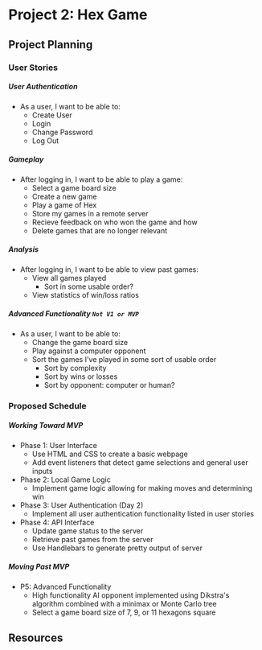 # Project 2: Hex Game

## Project Planning
### User Stories
##### User Authentication
  - As a user, I want to be able to:
    - Create User
    - Login
    - Change Password
    - Log Out

##### Gameplay
  - After logging in, I want to be able to play a game:
    - Select a game board size
    - Create a new game
    - Play a game of Hex
    - Store my games in a remote server
    - Recieve feedback on who won the game and how
    - Delete games that are no longer relevant

##### Analysis
  - After logging in, I want to be able to view past games:
    - View all games played
      - Sort in some usable order?
    - View statistics of win/loss ratios

##### Advanced Functionality `Not V1 or MVP`
  - As a user, I want to be able to:
    - Change the game board size
    - Play against a computer opponent
    - Sort the games I've played in some sort of usable order
      - Sort by complexity
      - Sort by wins or losses
      - Sort by opponent: computer or human?

### Proposed Schedule
##### Working Toward MVP
  - Phase 1: User Interface
    - Use HTML and CSS to create a basic webpage
    - Add event listeners that detect game selections and general user inputs
  - Phase 2: Local Game Logic
    - Implement game logic allowing for making moves and determining win
  - Phase 3: User Authentication (Day 2)
    - Implement all user authentication functionality listed in user stories
  - Phase 4: API Interface
    - Update game status to the server
    - Retrieve past games from the server
    - Use Handlebars to generate pretty output of server

##### Moving Past MVP
  - P5: Advanced Functionality
    - High functionality AI opponent implemented using Dikstra's algorithm combined with a minimax or Monte Carlo tree
    - Select a game board size of 7, 9, or 11 hexagons square

## Resources
